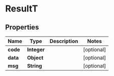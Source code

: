 
# ResultT

## Properties
Name | Type | Description | Notes
------------ | ------------- | ------------- | -------------
**code** | **Integer** |  |  [optional]
**data** | **Object** |  |  [optional]
**msg** | **String** |  |  [optional]



